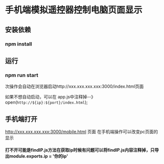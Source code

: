 # 手机端模拟遥控器控制电脑页面显示

## 安装依赖
### npm install

## 运行
### npm run start

次操作会自动在浏览器启动http://xxx.xxx.xxx.xxx:3000/index.html页面

如果不想自动启动，可以在 app.js中注释掉--》open(`http://${ip}:${port}/index.html`);

## 手机端打开 
http://xxx.xxx.xxx.xxx:3000/mobile.html 页面
在手机端操作可以改变pc页面的显示


#### 打不开可能是findIP.js方法在获取ip时候有问题可以将findIP.js内容注释掉，只导出module.exports.ip = '你的ip'